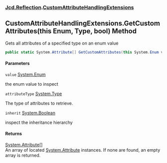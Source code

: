 ### [Jcd.Reflection](Jcd.Reflection.md 'Jcd.Reflection').[CustomAttributeHandlingExtensions](CustomAttributeHandlingExtensions.md 'Jcd.Reflection.CustomAttributeHandlingExtensions')

## CustomAttributeHandlingExtensions.GetCustomAttributes(this Enum, Type, bool) Method

Gets all attributes of a specified type on an enum value

```csharp
public static System.Attribute[] GetCustomAttributes(this System.Enum value, System.Type attributeType, bool inherit=false);
```

#### Parameters

<a name='Jcd.Reflection.CustomAttributeHandlingExtensions.GetCustomAttributes(thisSystem.Enum,System.Type,bool).value'></a>

`value` [System.Enum](https://docs.microsoft.com/en-us/dotnet/api/System.Enum 'System.Enum')

the enum value to inspect

<a name='Jcd.Reflection.CustomAttributeHandlingExtensions.GetCustomAttributes(thisSystem.Enum,System.Type,bool).attributeType'></a>

`attributeType` [System.Type](https://docs.microsoft.com/en-us/dotnet/api/System.Type 'System.Type')

The type of attributes to retrieve.

<a name='Jcd.Reflection.CustomAttributeHandlingExtensions.GetCustomAttributes(thisSystem.Enum,System.Type,bool).inherit'></a>

`inherit` [System.Boolean](https://docs.microsoft.com/en-us/dotnet/api/System.Boolean 'System.Boolean')

inspect the inheritance hierarchy

#### Returns

[System.Attribute](https://docs.microsoft.com/en-us/dotnet/api/System.Attribute 'System.Attribute')[[]](https://docs.microsoft.com/en-us/dotnet/api/System.Array 'System.Array')  
An array of located [System.Attribute](https://docs.microsoft.com/en-us/dotnet/api/System.Attribute 'System.Attribute')
instances. If none are found, an empty array is returned.